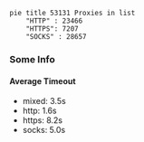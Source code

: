 
```mermaid
pie title 53131 Proxies in list
    "HTTP" : 23466
    "HTTPS": 7207
    "SOCKS" : 28657
```

### Some Info
#### Average Timeout

- mixed: 3.5s
- http: 1.6s
- https: 8.2s
- socks: 5.0s